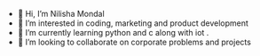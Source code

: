 - 👋 Hi, I’m Nilisha Mondal
- 👀 I’m interested in coding, marketing and product development
- 🌱 I’m currently learning python and c along with iot .
- 💞️ I’m looking to collaborate on corporate problems and projects

